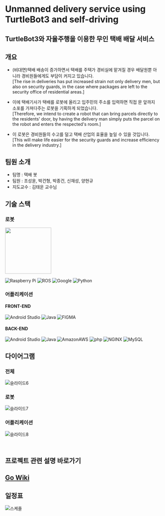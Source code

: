# Unmanned delivery service using TurtleBot3 and self-driving
## TurtleBot3와 자율주행을 이용한 무인 택배 배달 서비스
## 개요
* (비대면)택배 배송이 증가하면서 택배를 주택가 경비실에 맡겨질 경우 배달원뿐 아니라 경비원들에게도 부담이 커지고 있습니다.
</br> [The rise in deliveries has put increased strain not only delivery men, but also on security guards, in the case where packages are left to the security office of residential areas.]

* 이에 택배기사가 택배를 로봇에 올리고 입주민의 주소를 입력하면 직접 문 앞까지 소포를 가져다주는 로봇을 기획하게 되었습니다.
</br> [Therefore, we intend to create a robot that can bring parcels directly to the residents' door, by having the delivery man simply puts the parcel on the robot and enters the respected's room.]

* 이 로봇은 경비원들의 수고를 덜고 택배 산업의 효율을 높일 수 있을 것입니다.
</br> [This will make life easier for the security guards and increase efficiency in the delivery industry.]

## 팀원 소개
* 팀명 : 택배 봇
* 팀원 : 조성윤, 박건형, 박종건, 신재성, 양현규
* 지도교수 : 김태운 교수님
## 기술 스택

### 로봇
<img src="https://github.com/ROBOTIS-GIT/emanual/blob/master/assets/images/platform/turtlebot3/logo_turtlebot3.png" width="150">

<img alt="Raspberry Pi" src ="https://img.shields.io/badge/Raspberry Pi-A22846.svg?&style=for-the-badge&logo=Raspberry Pi&logoColor=white"/> <img alt="ROS" src ="https://img.shields.io/badge/ROS-22314E.svg?&style=for-the-badge&logo=ROS&logoColor=white"/> <img alt="Google" src ="https://img.shields.io/badge/Google Cartographer-4285F4.svg?&style=for-the-badge&logo=Google&logoColor=white"/> <img alt="Python" src ="https://img.shields.io/badge/Python-3776AB.svg?&style=for-the-badge&logo=Python&logoColor=white"/>

### 어플리케이션
#### FRONT-END
<img alt="Android Studio" src ="https://img.shields.io/badge/Android Studio-3DDC84.svg?&style=for-the-badge&logo=Android Studio&logoColor=white"/> <img alt="Java" src ="https://img.shields.io/badge/Java-007396.svg?&style=for-the-badge&logo=Java&logoColor=white"/> <img alt="FIGMA" src ="https://img.shields.io/badge/FIGMA-F24E1E.svg?&style=for-the-badge&logo=FIGMA&logoColor=white"/>

#### BACK-END
<img alt="Android Studio" src ="https://img.shields.io/badge/Android Studio-3DDC84.svg?&style=for-the-badge&logo=Android Studio&logoColor=white"/> <img alt="Java" src ="https://img.shields.io/badge/Java-007396.svg?&style=for-the-badge&logo=Java&logoColor=white"/> <img alt="AmazonAWS" src ="https://img.shields.io/badge/Amazon EC2-232F3E.svg?&style=for-the-badge&logo=AmazonAWS&logoColor=white"/> <img alt="php" src ="https://img.shields.io/badge/php-777BB4.svg?&style=for-the-badge&logo=php&logoColor=white"/> <img alt="NGINX" src ="https://img.shields.io/badge/NGINX-009639.svg?&style=for-the-badge&logo=NGINX&logoColor=white"/> <img alt="MySQL" src ="https://img.shields.io/badge/MySQL-4479A1.svg?&style=for-the-badge&logo=MYSQL&logoColor=white"/>

## 다이어그램
### 전체
![슬라이드6](https://user-images.githubusercontent.com/83500747/170278129-db04b8ef-0b09-4c40-835b-41f315065f0a.PNG)
### 로봇
![슬라이드7](https://user-images.githubusercontent.com/83500747/170278144-a3f9fb3c-a0d7-45c1-b4be-942aa2f31707.PNG)
### 어플리케이션
![슬라이드8](https://user-images.githubusercontent.com/83500747/170278154-0b21d2fa-4079-4939-8f56-f9e6e21549f0.PNG)

<br />

## 프로젝트 관련 설명 바로가기 

## [Go Wiki](/src)  

## 일정표
![스케줄](https://user-images.githubusercontent.com/83500747/159468824-32f77962-a822-4cc5-a522-5abb740f9914.PNG)


